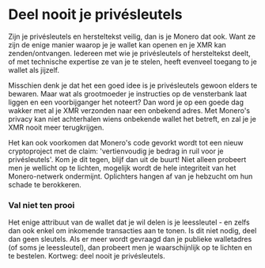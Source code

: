 # Deel nooit je privésleutels

Zijn je privésleutels en hersteltekst veilig, dan is je Monero dat ook. Want ze zijn de enige manier waarop je je wallet kan openen en je XMR kan zenden/ontvangen. Iedereen met wie je privésleutels of hersteltekst deelt, of met technische expertise ze van je te stelen, heeft evenveel toegang to je wallet als jijzelf.

Misschien denk je dat het een goed idee is je privésleutels gewoon elders te bewaren. Maar wat als grootmoeder je instructies op de vensterbank laat liggen en een voorbijganger het noteert? Dan word je op een goede dag wakker met al je XMR verzonden naar een onbekend adres. Met Monero's privacy kan niet achterhalen wiens onbekende wallet het betreft, en zal je je XMR nooit meer terugkrijgen.

Het kan ook voorkomen dat Monero's code gevorkt wordt tot een nieuw cryptoproject met de claim: 'vertienvoudig je bedrag in ruil voor je privésleutels'. Kom je dit tegen, blijf dan uit de buurt! Niet alleen probeert men je wellicht op te lichten, mogelijk wordt de hele integriteit van het Monero-netwerk ondermijnt. Oplichters hangen af van je hebzucht om hun schade te berokkeren.

### Val niet ten prooi

Het enige attribuut van de wallet dat je wil delen is je leessleutel - en zelfs dan ook enkel om inkomende transacties aan te tonen. Is dit niet nodig, deel dan geen sleutels. Als er meer wordt gevraagd dan je publieke walletadres (of soms je leessleutel), dan probeert men je waarschijnlijk op te lichten en te bestelen. Kortweg: deel nooit je privésleutels.
